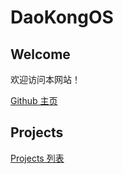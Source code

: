 # DaoKongOS

## Welcome

欢迎访问本网站！

[Github 主页](https://github.com/YELANDAOKONG/)

## Projects

[Projects 列表](/pages/projects)
